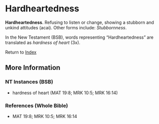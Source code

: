 # Hardheartedness
**Hardheartedness**. 
Refusing to listen or change, showing a stubborn and unkind attitudes (acai). 
Other forms include: 
*Stubbornness*. 




In the New Testament (BSB), words representing “Hardheartedness” are translated as 
*hardness of heart* (3x). 


Return to [Index](00-Index.md)

## More Information

### NT Instances (BSB)

* hardness of heart (MAT 19:8; MRK 10:5; MRK 16:14)



### References (Whole Bible)

* MAT 19:8; MRK 10:5; MRK 16:14



